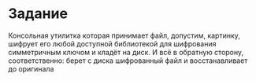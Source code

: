 # Задание
Консольная утилитка которая принимает файл, допустим, картинку, шифрует его любой доступной библиотекой для шифрования симметричным ключом и кладёт на диск. И всё в обратную сторону, соответственно: берет с диска шифрованный файл и восстанавливает до оригинала
